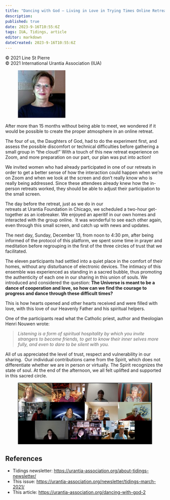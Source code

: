 ```yaml
---
title: "Dancing with God – Living in Love in Trying Times Online Retreat"
description: 
published: true
date: 2023-9-16T10:55:6Z
tags: IUA, Tidings, article
editor: markdown
dateCreated: 2023-9-16T10:55:6Z
---
```


<p class="v-card v-sheet theme--light gray lighten-3 px-2">© 2021 Line St Pierre<br>© 2021 International Urantia Association (IUA)</p>

<figure id="Figure_1" class="image urantiapedia image-style-align-left">
<img src="../../../image/article/IUA_Tidings/Line-St-Pierre-02-150x150.jpg">
</figure>

After more than 15 months without being able to meet, we wondered if it would be possible to create the proper atmosphere in an online retreat. 

The four of us, the Daughters of God, had to do the experiment first, and assess the possible discomfort or technical difficulties before gathering a small group in “the cloud!” With a touch of this new retreat experience on Zoom, and more preparation on our part, our plan was put into action! 

We invited women who had already participated in one of our retreats in order to get a better sense of how the interaction could happen when we’re on Zoom and when we look at the screen and don’t really know who is really being addressed. Since these attendees already knew how the in-person retreats worked, they should be able to adjust their participation to the small screen. 

The day before the retreat, just as we do in our retreats at Urantia Foundation in Chicago, we scheduled a two-hour get-together as an icebreaker. We enjoyed an aperitif in our own homes and interacted with the group online.  It was wonderful to see each other again, even through this small screen, and catch up with news and updates. 

The next day, Sunday, December 13, from noon to 4:30 pm, after being informed of the protocol of this platform, we spent some time in prayer and meditation before regrouping in the first of the three circles of trust that we facilitated. 

The eleven participants had settled into a quiet place in the comfort of their homes, without any disturbance of electronic devices. The intimacy of this ensemble was experienced as standing in a sacred bubble, thus promoting the authenticity of each one in our sharing in this union of souls. We introduced and considered the question: **The Universe is meant to be a dance of cooperation and love, so how can we find the courage to progress and dance through these difficult times?** 

This is how hearts opened and other hearts received and were filled with love, with this love of our Heavenly Father and his spiritual helpers. 

One of the participants read what the Catholic priest, author and theologian Henri Nouwen wrote: 

> _Listening is a form of spiritual hospitality by which you invite strangers to become friends, to get to know their inner selves more fully, and even to dare to be silent with you._

All of us appreciated the level of trust, respect and vulnerability in our sharing.  Our individual contributions came from the Spirit, which does not differentiate whether we are in person or virtually. The Spirit recognizes the state of soul. At the end of the afternoon, we all felt uplifted and supported in this sacred circle.   

<figure id="Figure_2" class="image urantiapedia">
<img src="../../../image/article/IUA_Tidings/Daughters-of-God-Retreat-December-2020-706x324.jpg">
</figure>

## References

- Tidings newsletter: https://urantia-association.org/about-tidings-newsletter/
- This issue: https://urantia-association.org/newsletter/tidings-march-2021/
- This article: https://urantia-association.org/dancing-with-god-2